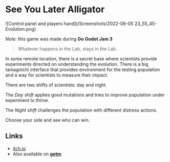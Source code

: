 # See You Later Alligator

![Control panel and players hand](/Screenshots/2022-06-05 23_55_45-Evolution.png)

*Note:* this game was made during **Go Godot Jam 3**

> Whatever happens in the Lab, stays in the Lab.

In some remote location, there is a secret base where scientists provide experiments directed on understanding the evolution. There is a big tamagotchi interface that provides environment for the testing population and a way for scientists to measure their impact.

There are two shifts of scientists: day and night.

The _Day shift_ applies good mutations and tries to improve population under experiment to thrive.

The _Night shift_ challenges the population with different distress actions.

Choose your side and see who can win.

## Links

- [itch.io](https://neup.itch.io/see-you-later-aligator)
- Also available on **[gotm](https://gotm.io/dashboard/mikolasan/see-you-later-alligator)**
